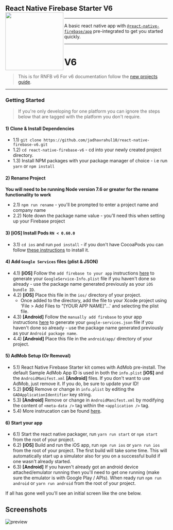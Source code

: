## React Native Firebase Starter V6 <a href="https://invertase.io/oss/react-native-firebase"><img align="left" src="https://i.imgur.com/JIyBtKW.png" width="180px"></a>

---

A basic react native app with [`@react-native-firebase/app`](https://github.com/invertase/react-native-firebase/tree/master/packages/app) pre-integrated  to get you started quickly.

---

# V6

>  This is for RNFB v6 For v6 documentation follow the [new projects guide](https://invertase.io/oss/react-native-firebase/quick-start/new-project).

---

### Getting Started

> If you're only developing for one platform you can ignore the steps below that are tagged with the platform you don't require.

#### 1) Clone & Install Dependencies

- 1.1) `git clone https://github.com/jadhavrahul10/react-native-firebase-v6.git`
- 1.2) `cd react-native-firebase-v6` - cd into your newly created project directory.
- 1.3) Install NPM packages with your package manager of choice - i.e run `yarn` or `npm install`

#### 2) Rename Project

**You will need to be running Node version 7.6 or greater for the rename functionality to work**

- 2.1) `npm run rename` - you'll be prompted to enter a project name and company name
- 2.2) Note down the package name value - you'll need this when setting up your Firebase project

#### 3) **[iOS]** Install Pods `RN < 0.60.0`

- 3.1) `cd ios` and run `pod install` - if you don't have CocoaPods you can follow [these instructions](https://guides.cocoapods.org/using/getting-started.html#getting-started) to install it.

#### 4) Add `Google Services` files (plist & JSON)

- 4.1) **[iOS]** Follow the `add firebase to your app` instructions [here](https://firebase.google.com/docs/ios/setup#add_firebase_to_your_app) to generate your `GoogleService-Info.plist` file if you haven't done so already - use the package name generated previously as your `iOS bundle ID`.
- 4.2) **[iOS]** Place this file in the `ios/` directory of your project.
  - Once added to the directory, add the file to your Xcode project using 'File > Add Files to "[YOUR APP NAME]"…' and selecting the plist file.
- 4.3) **[Android]** Follow the `manually add firebase` to your app instructions [here](https://firebase.google.com/docs/android/setup#manually_add_firebase) to generate your `google-services.json` file if you haven't done so already - use the package name generated previously as your `Android package name`.
- 4.4) **[Android]** Place this file in the `android/app/` directory of your project.

#### 5) AdMob Setup (Or Removal)

- 5.1) React Native Firebase Starter kit comes with AdMob pre-install. The default Sample AdMob App ID is used in both the `info.plist` **[iOS]** and the `AndroidManifest.xml` **[Android]** files. If you don't want to use AdMob, just remove it. If you do, be sure to update your ID!
- 5.2) **[iOS]** Remove or change in `info.plist` by editing the `GADApplicationIdentifier` key string.
- 5.3) **[Android]** Remove or change in `AndroidManifest.xml` by modifying the content of `<meta-data />` tag within the `<application />` tag.
- 5.4) More instrucation can be found [here](https://developers.google.com/admob/android/quick-start).

#### 6) Start your app

- 6.1) Start the react native packager, run `yarn run start` or `npm start` from the root of your project.
- 6.2) **[iOS]** Build and run the iOS app, run `npm run ios` or `yarn run ios` from the root of your project. The first build will take some time. This will automatically start up a simulator also for you on a successful build if one wasn't already started.
- 6.3) **[Android]** If you haven't already got an android device attached/emulator running then you'll need to get one running (make sure the emulator is with Google Play / APIs). When ready run `npm run android` or `yarn run android` from the root of your project.

If all has gone well you'll see an initial screen like the one below.

## Screenshots

![preview](https://i.imgur.com/4lG4HuS.png)
